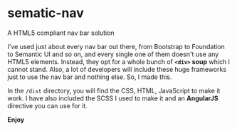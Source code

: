 # sematic-nav

A HTML5 compliant nav bar solution

I've used just about every nav bar out there, from Bootstrap to Foundation to
Semantic UI and so on, and every single one of them doesn't use any HTML5
elements. Instead, they opt for a whole bunch of **`<div>` soup** which I cannot
stand. Also, a lot of developers will include these huge frameworks just to use
the nav bar and nothing else. So, I made this.

In the `/dist` directory, you will find the CSS, HTML, JavaScript to make it
work. I have also included the SCSS I used to make it and an **AngularJS**
directive you can use for it.

**Enjoy**
